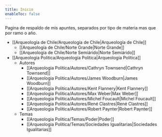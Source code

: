 ```yaml
---
title: Inicio
enableToc: false
---
```


Pagina de respaldo de mis apuntes, separados por tipo de materia mas que por ramo o año.

- [[Arqueología de Chile/Arqueología de Chile|Arqueología de Chile]]
	- [[Arqueología de Chile/Norte Grande|Norte Grande]]
	- [[Arqueología de Chile/Norte Semiárido|Norte Semiárido]]
- [[Arqueologia Politica/Arqueología Política|Arqueología Política]]
	- Autores
		- [[Arqueologia Politica/Autores/Cathryn Townsend|Cathryn Townsend]]
		- [[Arqueologia Politica/Autores/James Woodburn|James Woodburn]]
		- [[Arqueologia Politica/Autores/Kent Flannery|Kent Flannery]]
		- [[Arqueologia Politica/Autores/Max Weber|Max Weber]]
		- [[Arqueologia Politica/Autores/Michel Foucault|Michel Foucault]]
		- [[Arqueologia Politica/Autores/René Clastres|René Clastres]]
		- [[Arqueologia Politica/Autores/Robert Paynter|Robert Paynter]]
	- Temas
		- [[Arqueologia Politica/Temas/Poder|Poder]]
		- [[Arqueologia Politica/Temas/Sociedades Igualitarias|Sociedades Igualitarias]]